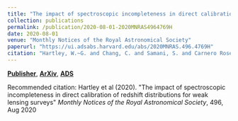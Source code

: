 ```yaml
---
title: "The impact of spectroscopic incompleteness in direct calibration of redshift distributions for weak lensing surveys"
collection: publications
permalink: /publication/2020-08-01-2020MNRAS4964769H
date: 2020-08-01
venue: "Monthly Notices of the Royal Astronomical Society"
paperurl: "https://ui.adsabs.harvard.edu/abs/2020MNRAS.496.4769H"
citation: "Hartley, W.~G. and Chang, C. and Samani, S. and Carnero Rosell, A. and Davis, T.~M. and Hoyle, B. and Gruen, D. and Asorey, J. and Gschwend, J. and Lidman, C. and Kuehn, K. and King, A. and Rau, M.~M. and Wechsler, R.~H. and DeRose, J. and Hinton, S.~R. and Whiteway, L. and Abbott, T.~M.~C. and Aguena, M. and Allam, S. and Annis, J. and Avila, S. and Bernstein, G.~M. and Bertin, E. and Bridle, S.~L. and Brooks, D. and Burke, D.~L. and Carrasco Kind, M. and Carretero, J. and Castander, F.~J. and Cawthon, R. and Costanzi, M. and da Costa, L.~N. and Desai, S. and Diehl, H.~T. and Dietrich, J.~P. and Flaugher, B. and Fosalba, P. and Frieman, J. and Garc'ia-Bellido, J. and Gaztanaga, E. and Gerdes, D.~W. and Gruendl, R.~A. and Gutierrez, G. and Hollowood, D.~L. and Honscheid, K. and James, D.~J. and Kent, S. and Krause, E. and Kuropatkin, N. and Lahav, O. and Lima, M. and Maia, M.~A.~G. and Marshall, J.~L. and Melchior, P. and Menanteau, F. and Miquel, R. and Ogando, R.~L.~C. and Palmese, A. and Paz-Chinch'on, F. and Plazas, A.~A. and Roodman, A. and Rykoff, E.~S. and Sanchez, E. and Scarpine, V. and Schubnell, M. and Serrano, S. and Sevilla-Noarbe, I. and Smith, M. and Soares-Santos, M. and Suchyta, E. and Tarle, G. and Troxel, M.~A. and Tucker, D.~L. and Varga, T.~N. and Weller, J. and Wilkinson, R.~D. and DES Collaboration. &quot;The impact of spectroscopic incompleteness in direct calibration of redshift distributions for weak lensing surveys.&quot; <i>Monthly Notices of the Royal Astronomical Society</i>, 496, Aug 2020"
---
```


[**Publisher**](http://doi.org/10.1093/mnras/staa1812), [**ArXiv**](https://arxiv.org/abs/2003.10454), [**ADS**](https://ui.adsabs.harvard.edu/abs/2020MNRAS.496.4769H)

Recommended citation: Hartley et al (2020). "The impact of spectroscopic incompleteness in direct calibration of redshift distributions for weak lensing surveys" <i>Monthly Notices of the Royal Astronomical Society</i>, 496, Aug 2020
